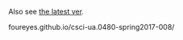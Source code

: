 
Also see [the latest ver](https://github.com/foureyes/csci-ua.0480-spring2017-008/).

foureyes.github.io/csci-ua.0480-spring2017-008/
